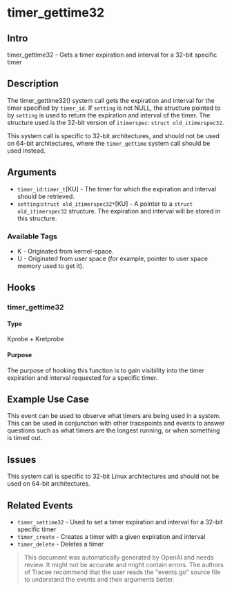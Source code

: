 
# timer_gettime32

## Intro
timer_gettime32 - Gets a timer expiration and interval for a 32-bit specific timer

## Description
The timer_gettime32() system call gets the expiration and interval for the
timer specified by `timer_id`. If `setting` is not NULL, the structure pointed
to by `setting` is used to return the expiration and interval of the timer.
The structure used is the 32-bit version of `itimerspec`: `struct
old_itimerspec32`.

This system call is specific to 32-bit architectures, and should not be used on
64-bit architectures, where the `timer_gettime` system call should be used
instead.

## Arguments
* `timer_id`:`timer_t`[KU] - The timer for which the expiration and interval
should be retrieved.
* `setting`:`struct old_itimerspec32*`[KU] - A pointer to a
`struct old_itimerspec32` structure. The expiration and interval will be stored
in this structure.

### Available Tags
* K - Originated from kernel-space.
* U - Originated from user space (for example, pointer to user space memory used to get it).

## Hooks
### timer_gettime32
#### Type
Kprobe + Kretprobe
#### Purpose
The purpose of hooking this function is to gain visibility into the timer
expiration and interval requested for a specific timer.

## Example Use Case
This event can be used to observe what timers are being used in a system.
This can be used in conjunction with other tracepoints and events to answer
questions such as what timers are the longest running, or when something is
timed out.

## Issues
This system call is specific to 32-bit Linux architectures and should not be used on 64-bit architectures.

## Related Events
* `timer_settime32` - Used to set a timer expiration and interval for a 32-bit specific timer
* `timer_create` - Creates a timer with a given expiration and interval
* `timer_delete` - Deletes a timer

> This document was automatically generated by OpenAI and needs review. It might
> not be accurate and might contain errors. The authors of Tracee recommend that
> the user reads the "events.go" source file to understand the events and their
> arguments better.
